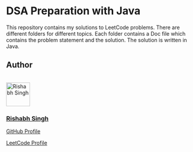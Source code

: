 # DSA Preparation with Java

This repository contains my solutions to LeetCode problems. There are different folders for different topics. Each folder contains a Doc file which contains the problem statement and the solution. The solution is written in Java.

## Author
<br>
<img src="https://geeekgod.in/assets/my_pic.png" alt="Rishabh Singh" style="width:4rem;">

### [Rishabh Singh](https://geeekgod.in)

[GitHub Profile](https://github.com/thisisrishabh22/)

[LeetCode Profile](https://leetcode.com/geeekgod/)
